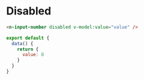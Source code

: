 # Disabled

```html
<n-input-number disabled v-model:value="value" />
```

```js
export default {
  data() {
    return {
      value: 0
    }
  }
}
```
